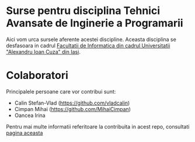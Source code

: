 # Surse pentru disciplina Tehnici Avansate de Inginerie a Programarii

Aici vom urca sursele aferente acestei discipline.
Aceasta disciplina se desfasoara in cadrul [Facultatii de Informatica din cadrul Universitatii "Alexandru Ioan Cuza" din Iasi](url_info_uaic).

# Colaboratori

Principalele persoane care vor contribui sunt:

- Calin Stefan-Vlad (https://github.com/vladcalin)
- Cimpan Mihai (https://github.com/MihaiCimpan)
- Oancea Irina

Pentru mai multe informatii referitoare la contribuita in acest repo, consultati [pagina aceasta](CONTRIBUTE.md)



[url_info_uaic]: http://www.info.uaic.ro/

